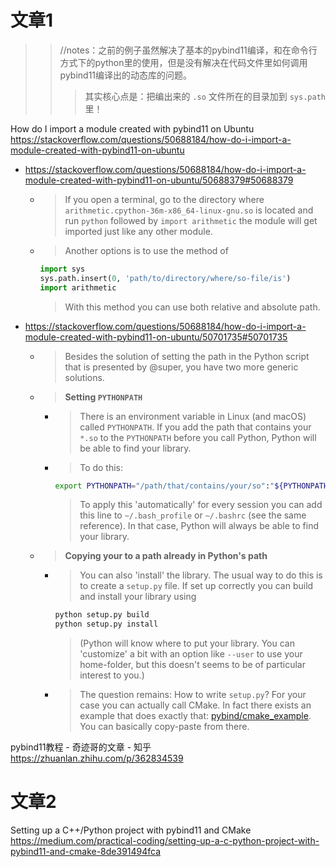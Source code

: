 
# 文章1

>> //notes：之前的例子虽然解决了基本的pybind11编译，和在命令行方式下的python里的使用，但是没有解决在代码文件里如何调用pybind11编译出的动态库的问题。
>>> 其实核心点是：把编出来的 `.so` 文件所在的目录加到 `sys.path` 里！

How do I import a module created with pybind11 on Ubuntu https://stackoverflow.com/questions/50688184/how-do-i-import-a-module-created-with-pybind11-on-ubuntu
- https://stackoverflow.com/questions/50688184/how-do-i-import-a-module-created-with-pybind11-on-ubuntu/50688379#50688379
  * > If you open a terminal, go to the directory where `arithmetic.cpython-36m-x86_64-linux-gnu.so` is located and run `python` followed by `import arithmetic` the module will get imported just like any other module.
  * > Another options is to use the method of
    ```py
    import sys
    sys.path.insert(0, 'path/to/directory/where/so-file/is')
    import arithmetic
    ```
    > With this method you can use both relative and absolute path.
- https://stackoverflow.com/questions/50688184/how-do-i-import-a-module-created-with-pybind11-on-ubuntu/50701735#50701735
  * > Besides the solution of setting the path in the Python script that is presented by @super, you have two more generic solutions.
  * > **Setting `PYTHONPATH`**
    + > There is an environment variable in Linux (and macOS) called `PYTHONPATH`. If you add the path that contains your `*.so` to the `PYTHONPATH` before you call Python, Python will be able to find your library.
    + > To do this:
      ```sh
      export PYTHONPATH="/path/that/contains/your/so":"${PYTHONPATH}"
      ```
      > To apply this 'automatically' for every session you can add this line to `~/.bash_profile` or `~/.bashrc` (see the same reference). In that case, Python will always be able to find your library.
  * > **Copying your to a path already in Python's path**
    + > You can also 'install' the library. The usual way to do this is to create a `setup.py` file. If set up correctly you can build and install your library using
      ```sh
      python setup.py build
      python setup.py install
      ```
      > (Python will know where to put your library. You can 'customize' a bit with an option like `--user` to use your home-folder, but this doesn't seems to be of particular interest to you.)
    + > The question remains: How to write `setup.py`? For your case you can actually call CMake. In fact there exists an example that does exactly that: [pybind/cmake_example](https://github.com/pybind/cmake_example). You can basically copy-paste from there.

pybind11教程 - 奇迹哥的文章 - 知乎 https://zhuanlan.zhihu.com/p/362834539

# 文章2

Setting up a C++/Python project with pybind11 and CMake https://medium.com/practical-coding/setting-up-a-c-python-project-with-pybind11-and-cmake-8de391494fca
